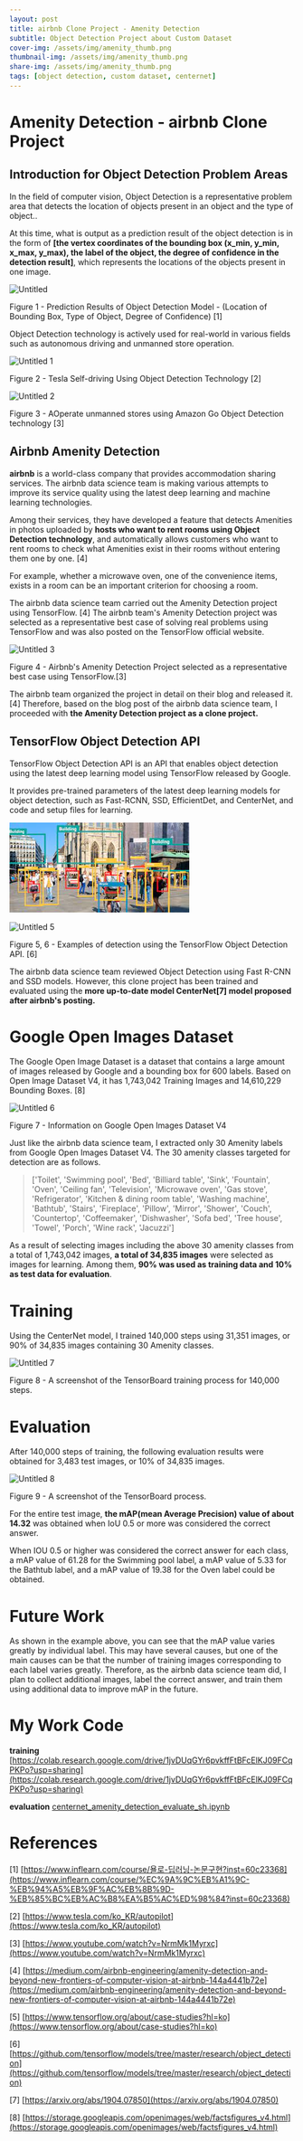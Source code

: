 ```yaml
---
layout: post
title: airbnb Clone Project - Amenity Detection
subtitle: Object Detection Project about Custom Dataset
cover-img: /assets/img/amenity_thumb.png
thumbnail-img: /assets/img/amenity_thumb.png
share-img: /assets/img/amenity_thumb.png
tags: [object detection, custom dataset, centernet]
---
```


# Amenity Detection - airbnb Clone Project

## Introduction for Object Detection Problem Areas

In the field of computer vision, Object Detection is a representative problem area that detects the location of objects present in an object and the type of object.. 

At this time, what is output as a prediction result of the object detection is in the form of **[the vertex coordinates of the bounding box (x_min, y_min, x_max, y_max), the label of the object, the degree of confidence in the detection result]**, which represents the locations of the objects present in one image.

![Untitled](../assets/img/Untitled.png)

Figure 1 - Prediction Results of Object Detection Model - (Location of Bounding Box, Type of Object, Degree of Confidence) [1]

Object Detection technology is actively used for real-world in various fields such as autonomous driving and unmanned store operation.

![Untitled 1](../assets/img/Untitled%201.png)

Figure 2 - Tesla Self-driving Using Object Detection Technology [2]

![Untitled 2](../assets/img/Untitled%202.png)

Figure 3 - AOperate unmanned stores using Amazon Go Object Detection technology [3]

## Airbnb Amenity Detection

**airbnb** is a world-class company that provides accommodation sharing services. The airbnb data science team is making various attempts to improve its service quality using the latest deep learning and machine learning technologies. 

Among their services, they have developed a feature that detects Amenities in photos uploaded by **hosts who want to rent rooms using Object Detection technology**, and automatically allows customers who want to rent rooms to check what Amenities exist in their rooms without entering them one by one. [4]

For example, whether a microwave oven, one of the convenience items, exists in a room can be an important criterion for choosing a room.

The airbnb data science team carried out the Amenity Detection project using TensorFlow. [4] The airbnb team's Amenity Detection project was selected as a representative best case of solving real problems using TensorFlow and was also posted on the TensorFlow official website.

![Untitled 3](../assets/img/Untitled%203.png)

Figure 4 - Airbnb's Amenity Detection Project selected as a representative best case using TensorFlow.[3]

The airbnb team organized the project in detail on their blog and released it.[4] Therefore, based on the blog post of the airbnb data science team, I proceeded with **the Amenity Detection project as a clone project.**

## TensorFlow Object Detection API

TensorFlow Object Detection API is an API that enables object detection using the latest deep learning model using TensorFlow released by Google.

It provides pre-trained parameters of the latest deep learning models for object detection, such as Fast-RCNN, SSD, EfficientDet, and CenterNet, and code and setup files for learning.

![Untitled 4](../assets/img/street.jpeg)

![Untitled 5](../assets/img/Untitled%204.png)


Figure 5, 6 - Examples of detection using the TensorFlow Object Detection API. [6]

The airbnb data science team reviewed Object Detection using Fast R-CNN and SSD models. However, this clone project has been trained and evaluated using the **more up-to-date model CenterNet[7] model proposed after airbnb's posting.**

# Google Open Images Dataset

The Google Open Image Dataset is a dataset that contains a large amount of images released by Google and a bounding box for 600 labels. Based on Open Image Dataset V4, it has 1,743,042 Training Images and 14,610,229 Bounding Boxes. [8]

![Untitled 6](../assets/img/Untitled%205.png)

Figure 7 - Information on Google Open Images Dataset V4

Just like the airbnb data science team, I extracted only 30 Amenity labels from Google Open Images Dataset V4. The 30 amenity classes targeted for detection are as follows.

> ['Toilet', 'Swimming pool', 'Bed', 'Billiard table', 'Sink',
'Fountain', 'Oven', 'Ceiling fan', 'Television', 'Microwave oven',
'Gas stove', 'Refrigerator', 'Kitchen & dining room table', 'Washing machine', 'Bathtub',
'Stairs', 'Fireplace', 'Pillow', 'Mirror', 'Shower',
'Couch', 'Countertop', 'Coffeemaker', 'Dishwasher', 'Sofa bed',
'Tree house', 'Towel', 'Porch', 'Wine rack', 'Jacuzzi']

As a result of selecting images including the above 30 amenity classes from a total of 1,743,042 images, **a total of 34,835 images** were selected as images for learning. Among them, **90% was used as training data and 10% as test data for evaluation**.

# Training

Using the CenterNet model, I trained 140,000 steps using 31,351 images, or 90% of 34,835 images containing 30 Amenity classes.

![Untitled 7](../assets/img/Untitled%206.png)

Figure 8 - A screenshot of the TensorBoard training process for 140,000 steps.

# Evaluation

After 140,000 steps of training, the following evaluation results were obtained for 3,483 test images, or 10% of 34,835 images.

![Untitled 8](../assets/img/Untitled%207.png)

Figure 9 - A screenshot of the TensorBoard process.

For the entire test image, **the mAP(mean Average Precision) value of about 14.32** was obtained when IoU 0.5 or more was considered the correct answer.

When IOU 0.5 or higher was considered the correct answer for each class, a mAP value of 61.28 for the Swimming pool label, a mAP value of 5.33 for the Bathtub label, and a mAP value of 19.38 for the Oven label could be obtained.

# Future Work

As shown in the example above, you can see that the mAP value varies greatly by individual label. This may have several causes, but one of the main causes can be that the number of training images corresponding to each label varies greatly. Therefore, as the airbnb data science team did, I plan to collect additional images, label the correct answer, and train them using additional data to improve mAP in the future.

# My Work Code 

**training** 
[https://colab.research.google.com/drive/1jvDUqGYr6pvkffFtBFcElKJ09FCqPKPo?usp=sharing](https://colab.research.google.com/drive/1jvDUqGYr6pvkffFtBFcElKJ09FCqPKPo?usp=sharing)

**evaluation**
[centernet_amenity_detection_evaluate_sh.ipynb](centernet_amenity_detection_evaluate_sh.ipynb)

# References

[1] [https://www.inflearn.com/course/욜로-딥러닝-논문구현?inst=60c23368](https://www.inflearn.com/course/%EC%9A%9C%EB%A1%9C-%EB%94%A5%EB%9F%AC%EB%8B%9D-%EB%85%BC%EB%AC%B8%EA%B5%AC%ED%98%84?inst=60c23368)

[2] [https://www.tesla.com/ko_KR/autopilot](https://www.tesla.com/ko_KR/autopilot)

[3] [https://www.youtube.com/watch?v=NrmMk1Myrxc](https://www.youtube.com/watch?v=NrmMk1Myrxc)

[4] [https://medium.com/airbnb-engineering/amenity-detection-and-beyond-new-frontiers-of-computer-vision-at-airbnb-144a4441b72e](https://medium.com/airbnb-engineering/amenity-detection-and-beyond-new-frontiers-of-computer-vision-at-airbnb-144a4441b72e)

[5] [https://www.tensorflow.org/about/case-studies?hl=ko](https://www.tensorflow.org/about/case-studies?hl=ko)

[6] [https://github.com/tensorflow/models/tree/master/research/object_detection](https://github.com/tensorflow/models/tree/master/research/object_detection)

[7] [https://arxiv.org/abs/1904.07850](https://arxiv.org/abs/1904.07850)

[8] [https://storage.googleapis.com/openimages/web/factsfigures_v4.html](https://storage.googleapis.com/openimages/web/factsfigures_v4.html)
